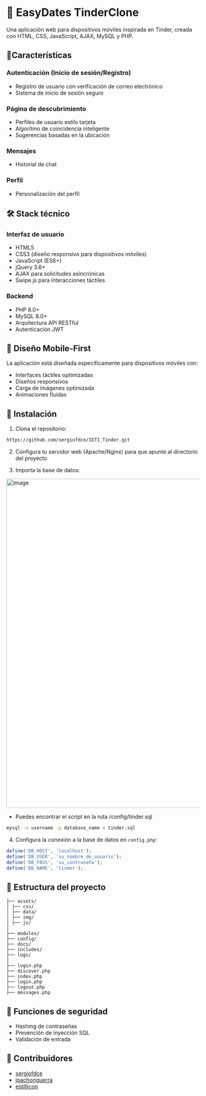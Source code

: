 # 📱 EasyDates TinderClone

Una aplicación web para dispositivos móviles inspirada en Tinder, creada con HTML, CSS, JavaScript, AJAX, MySQL y PHP.

## 🌟Características

### Autenticación (Inicio de sesión/Registro)
- Registro de usuario con verificación de correo electrónico
- Sistema de inicio de sesión seguro

### Página de descubrimiento
- Perfiles de usuario estilo tarjeta
- Algoritmo de coincidencia inteligente
- Sugerencias basadas en la ubicación

### Mensajes

- Historial de chat


### Perfil
- Personalización del perfil


## 🛠️ Stack técnico

### Interfaz de usuario
- HTML5
- CSS3 (diseño responsivo para dispositivos móviles)
- JavaScript (ES6+)
- jQuery 3.6+
- AJAX para solicitudes asincrónicas
- Swipe.js para interacciones táctiles

### Backend
- PHP 8.0+
- MySQL 8.0+
- Arquitectura API RESTful
- Autenticación JWT

## 📱 Diseño Mobile-First

La aplicación está diseñada específicamente para dispositivos móviles con:
- Interfaces táctiles optimizadas
- Diseños responsivos
- Carga de imágenes optimizada
- Animaciones fluidas

## 🔧 Instalación

1. Clona el repositorio:
```bash
https://github.com/sergiofdce/IETI_Tinder.git
```

2. Configura tu servidor web (Apache/Nginx) para que apunte al directorio del proyecto

3. Importa la base de datos:

<img width="858" alt="image" src="https://github.com/user-attachments/assets/ff675b2d-510f-4129-9f37-a576b7b7b2cf" />

- Puedes encontrar el script en la ruta /config/tinder.sql
```bash
mysql -u username -p database_name < tinder.sql
```

4. Configura la conexión a la base de datos en `config.php`:
```php
define('DB_HOST', 'localhost');
define('DB_USER', 'su_nombre_de_usuario');
define('DB_PASS', 'su_contraseña');
define('DB_NAME', 'tinder');
```



## 📂 Estructura del proyecto

```
├── assets/
│ ├── css/
│ ├── data/
│ ├── img/
│ ├── js/
│
├── modules/
├── config/
├── docs/
├── includes/
├── logs/
│
├── login.php
├── discover.php
├── index.php
├── login.php
├── logout.php
├── messages.php
```

## 🔐 Funciones de seguridad

- Hashing de contraseñas
- Prevención de inyección SQL
- Validación de entrada

## 🙏 Contribuidores

- [sergiofdce](https://github.com/sergiofdce)
- [jpachonguerra](https://github.com/jpachonguerra)
- [estillicon](https://github.com/estillicon)
